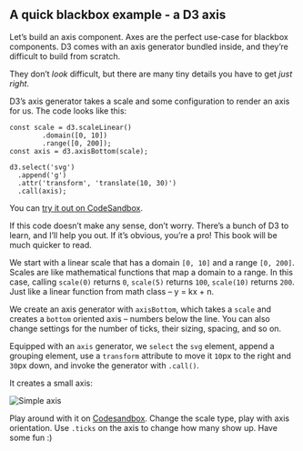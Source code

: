 
## A quick blackbox example - a D3 axis

Let’s build an axis component. Axes are the perfect use-case for
blackbox components. D3 comes with an axis generator bundled inside, and
they’re difficult to build from scratch.

They don’t *look* difficult, but there are many tiny details you have to
get *just right*.

D3’s axis generator takes a scale and some configuration to render an
axis for us. The code looks like this:

    const scale = d3.scaleLinear()
            .domain([0, 10])
            .range([0, 200]);
    const axis = d3.axisBottom(scale);
    
    d3.select('svg')
      .append('g')
      .attr('transform', 'translate(10, 30)')
      .call(axis);

You can [try it out on
CodeSandbox](https://codesandbox.io/s/v6ovkow8q3).

If this code doesn’t make any sense, don’t worry. There’s a bunch of D3
to learn, and I’ll help you out. If it’s obvious, you’re a pro\! This
book will be much quicker to read.

We start with a linear scale that has a domain `[0, 10]` and a range
`[0, 200]`. Scales are like mathematical functions that map a domain to
a range. In this case, calling `scale(0)` returns `0`, `scale(5)`
returns `100`, `scale(10)` returns `200`. Just like a linear function
from math class – y = kx + n.

We create an axis generator with `axisBottom`, which takes a `scale` and
creates a `bottom` oriented axis – numbers below the line. You can also
change settings for the number of ticks, their sizing, spacing, and so
on.

Equipped with an `axis` generator, we `select` the `svg` element, append
a grouping element, use a `transform` attribute to move it `10`px to the
right and `30`px down, and invoke the generator with `.call()`.

It creates a small axis:

![Simple
axis](https://raw.githubusercontent.com/Swizec/react-d3js-es6-ebook/2018-version/manuscript/resources/images/es6v2/simple-axis.png)

Play around with it on
[Codesandbox](https://codepen.io/swizec/pen/YGoYBM). Change the scale
type, play with axis orientation. Use `.ticks` on the axis to change how
many show up. Have some fun :)
